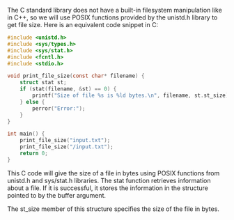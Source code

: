 The C standard library does not have a built-in filesystem manipulation like in C++, so we will use POSIX functions provided by the unistd.h library to get file size. Here is an equivalent code snippet in C:

```c
#include <unistd.h>
#include <sys/types.h>
#include <sys/stat.h>
#include <fcntl.h>
#include <stdio.h>

void print_file_size(const char* filename) {
    struct stat st;
    if (stat(filename, &st) == 0) {
        printf("Size of file %s is %ld bytes.\n", filename, st.st_size);
    } else {
        perror("Error:");
    }
}

int main() {
    print_file_size("input.txt");
    print_file_size("/input.txt");
    return 0;
}
```
This C code will give the size of a file in bytes using POSIX functions from unistd.h and sys/stat.h libraries. The stat function retrieves information about a file. If it is successful, it stores the information in the structure pointed to by the buffer argument. 

The st_size member of this structure specifies the size of the file in bytes.
